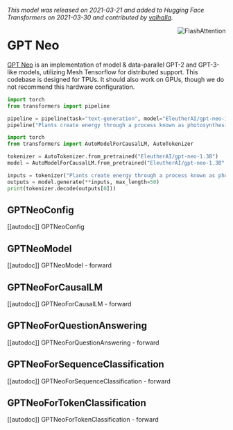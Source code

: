 <!--Copyright 2021 The HuggingFace Team. All rights reserved.

Licensed under the Apache License, Version 2.0 (the "License"); you may not use this file except in compliance with
the License. You may obtain a copy of the License at

http://www.apache.org/licenses/LICENSE-2.0

Unless required by applicable law or agreed to in writing, software distributed under the License is distributed on
an "AS IS" BASIS, WITHOUT WARRANTIES OR CONDITIONS OF ANY KIND, either express or implied. See the License for the
specific language governing permissions and limitations under the License.

⚠️ Note that this file is in Markdown but contain specific syntax for our doc-builder (similar to MDX) that may not be
rendered properly in your Markdown viewer.

-->
*This model was released on 2021-03-21 and added to Hugging Face Transformers on 2021-03-30 and contributed by [valhalla](https://huggingface.co/valhalla).*

<div style="float: right;">
    <div class="flex flex-wrap space-x-1">
        <img alt="FlashAttention" src="https://img.shields.io/badge/%E2%9A%A1%EF%B8%8E%20FlashAttention-eae0c8?style=flat">
    </div>
</div>

# GPT Neo

[GPT Neo](https://github.com/EleutherAI/gpt-neo) is an implementation of model & data-parallel GPT-2 and GPT-3-like models, utilizing Mesh Tensorflow for distributed support. This codebase is designed for TPUs. It should also work on GPUs, though we do not recommend this hardware configuration.

<hfoptions id="usage">
<hfoption id="Pipeline">

```py
import torch
from transformers import pipeline

pipeline = pipeline(task="text-generation", model="EleutherAI/gpt-neo-1.3B", dtype="auto",)
pipeline("Plants create energy through a process known as photosynthesis.")
```

</hfoption>
<hfoption id="AutoModel">

```py
import torch
from transformers import AutoModelForCausalLM, AutoTokenizer

tokenizer = AutoTokenizer.from_pretrained("EleutherAI/gpt-neo-1.3B")
model = AutoModelForCausalLM.from_pretrained("EleutherAI/gpt-neo-1.3B", dtype="auto",)

inputs = tokenizer("Plants create energy through a process known as photosynthesis.", return_tensors="pt")
outputs = model.generate(**inputs, max_length=50)
print(tokenizer.decode(outputs[0]))
```

</hfoption>
</hfoptions>

## GPTNeoConfig

[[autodoc]] GPTNeoConfig

## GPTNeoModel

[[autodoc]] GPTNeoModel
    - forward

## GPTNeoForCausalLM

[[autodoc]] GPTNeoForCausalLM
    - forward

## GPTNeoForQuestionAnswering

[[autodoc]] GPTNeoForQuestionAnswering
    - forward

## GPTNeoForSequenceClassification

[[autodoc]] GPTNeoForSequenceClassification
    - forward

## GPTNeoForTokenClassification

[[autodoc]] GPTNeoForTokenClassification
    - forward

